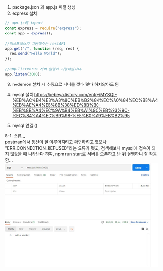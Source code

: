 1. package.json 과 app.js 파일 생성
2. express 설치

```js
// app.js에 import
const express = require("express");
const app = express();

//익스프레스가 지원해주는 restAPI
app.get("/", function (req, res) {
  res.send("Hello World");
});

//app.listen으로 서버 실행이 가능해집니다.
app.listen(3000);
```

3. nodemon 설치 시 수동으로 서버를 껏다 켯다 하지않아도 됨

4. mysql 설치
   https://bebeya.tistory.com/entry/MYSQL-%EB%AC%B4%EB%A3%8C%EB%B2%84%EC%A0%84%EC%BB%A4%EB%AE%A4%EB%8B%88%ED%8B%B0-%EB%8B%A4%EC%9A%B4%EB%A1%9C%EB%93%9C-%EC%84%A4%EC%B9%98-%EB%B0%A9%EB%B2%95

5. mysql 연결 ()

5-1. 오류,,,<Br>
postman에서 통신이 잘 이루어지려고 확인하려고 했으나 "ERR_CONNECTION_REFUSED"라는 오류가 떳고, 검색해보니 mysql에 접속이 되지 않았을 때 나타난다 하여, npm run start로 서버를 오픈하고 난 뒤 실행하니 잘 작동함...
<img src="./markdownImg/11123.jpg" />
